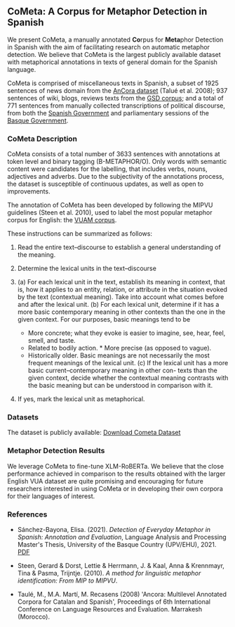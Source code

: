 ## CoMeta: A Corpus for Metaphor Detection in Spanish

We present CoMeta, a manually annotated **Co**rpus for **Meta**phor Detection in Spanish with the aim of facilitating research on automatic metaphor detection. We believe that CoMeta is the largest publicly available dataset with metaphorical annotations in texts of general domain for the Spanish language.

CoMeta is comprised of miscellaneous texts in Spanish, a subset of 1925 sentences of news domain from the [AnCora dataset](https://github.com/UniversalDependencies/UD_Spanish-AnCora) (Talué et al. 2008); 937 sentences of wiki, blogs, reviews texts from the [GSD corpus](https://github.com/UniversalDependencies/UD_Spanish-GSD); and a total of 771 sentences from manually collected transcriptions of political discourse, from both the [Spanish Government](https://www.lamoncloa.gob.es/consejodeministros/ruedas/Paginas/index.aspx) and parliamentary sessions of the [Basque Government](https://www.ixa.eus/node/13077).


### CoMeta Description 


CoMeta consists of a total number of 3633 sentences with annotations at token level and binary tagging (B-METAPHOR/O). Only words with semantic content were candidates for the labelling, that includes verbs, nouns, adjectives and adverbs. Due to the subjectivity of the annotations process, the dataset is susceptible of continuous updates, as well as open to improvements.

The annotation of CoMeta has been developed by following the MIPVU guidelines (Steen et al. 2010), used to label
the most popular metaphor corpus for English: the [VUAM corpus](http://www.vismet.org/metcor/documentation/home.html). 

These instructions can be summarized as follows:

1. Read the entire text–discourse to establish a general understanding of the meaning.
3. Determine the lexical units in the text–discourse

3. (a) For each lexical unit in the text, establish its meaning in context, that is, how it applies to an entity, relation, or attribute in the situation evoked by the text (contextual meaning). Take into account what comes before and after the lexical unit.
   (b) For each lexical unit, determine if it has a more basic contemporary meaning in other contexts than the one in the given context. For our purposes, basic      meanings tend to be
      * More concrete; what they evoke is easier to imagine, see, hear, feel, smell, and taste.
      * Related to bodily action.
       * More precise (as opposed to vague).
      * Historically older. Basic meanings are not necessarily the most frequent meanings of the lexical unit.
   (c) If the lexical unit has a more basic current–contemporary meaning in other con- texts than the given context, decide whether the contextual meaning contrasts with the basic meaning but can be understood in comparison with it.
   
4. If yes, mark the lexical unit as metaphorical.

### Datasets

The dataset is publicly available: [Download Cometa Dataset](https://github.com/ixa-ehu/cometa/blob/main/dataset.zip)

### Metaphor Detection Results

We leverage CoMeta to fine-tune XLM-RoBERTa. We believe that the close performance achieved in comparison to the results obtained with the
larger English VUA dataset are quite promising and encouraging for future researchers interested in using CoMeta or in developing their own
corpora for their languages of interest.

### References

* Sánchez-Bayona, Elisa. (2021). *Detection of Everyday Metaphor in Spanish: Annotation and Evaluation*, Language Analysis and Processing Master's Thesis, University of the Basque Country (UPV/EHU), 2021. [PDF](https://github.com/ixa-ehu/cometa/blob/main/Sanchez-Bayona_MasterThesis.pdf)

* Steen, Gerard & Dorst, Lettie & Herrmann, J. & Kaal, Anna & Krennmayr, Tina & Pasma, Trijntje. (2010). *A method for linguistic metaphor identification: From MIP to MIPVU*. 

* Taulé, M., M.A. Martí, M. Recasens (2008) 'Ancora: Multilevel Annotated Corpora for Catalan and Spanish', Proceedings of 6th International Conference on Language Resources and Evaluation. Marrakesh (Morocco).

